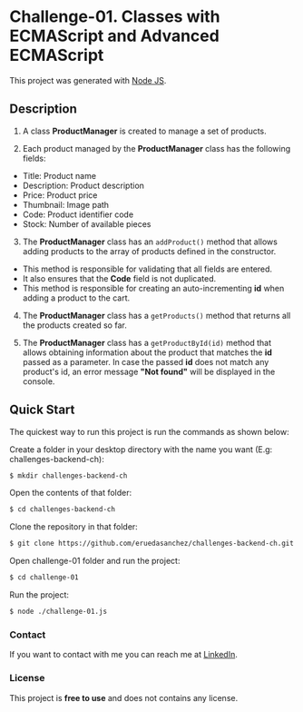 # Challenge-01. Classes with ECMAScript and Advanced ECMAScript

This project was generated with [Node JS](https://github.com/nodejs).

## Description

1.  A class **ProductManager** is created to manage a set of products. 

2. Each product managed by the **ProductManager** class has the following fields:  

* Title: Product name
* Description: Product description
* Price: Product price
* Thumbnail: Image path
* Code: Product identifier code
* Stock: Number of available pieces

3. The **ProductManager** class has an `addProduct()` method that allows adding products to the array of products defined in the constructor. 

* This method is responsible for validating that all fields are entered.
* It also ensures that the **Code** field is not duplicated.
* This method is responsible for creating an auto-incrementing **id** when adding a product to the cart.

4. The **ProductManager** class has a `getProducts()` method that returns all the products created so far.

5. The **ProductManager** class has a `getProductById(id)` method that allows obtaining information about the product that matches the **id** passed as a parameter. In case the passed **id** does not match any product's id, an error message **"Not found"** will be displayed in the console.

## Quick Start

The quickest way to run this project is run the commands as shown below:

Create a folder in your desktop directory with the name you want (E.g: challenges-backend-ch):

```bash
$ mkdir challenges-backend-ch
```

Open the contents of that folder:

```bash
$ cd challenges-backend-ch
```

Clone the repository in that folder:

```bash
$ git clone https://github.com/eruedasanchez/challenges-backend-ch.git
```

Open challenge-01 folder and run the project:

```bash
$ cd challenge-01
```

Run the project:

```bash
$ node ./challenge-01.js 
```

### Contact

If you want to contact with me you can reach me at [LinkedIn](https://www.linkedin.com/in/e-ruedasanchez/).

### License

This project is **free to use** and does not contains any license.



